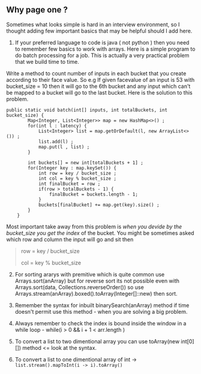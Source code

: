 ## Why page one ?
Sometimes what looks simple is hard in an interview environment, so I thought adding few important basics that may be helpful should I add here.

1. If your preferred language to code is java ( not python ) then you need to remember few basics to work with arrays. 
Here is a simple program to do batch processing for a job. This is actually a very practical problem that we build time to time.

Write a method to count number of inputs in each bucket that you create according to their face value.
So e.g If given facevalue of an input is 53 with bucket_size = 10 then it will go to the 6th bucket and any 
input which can't be mapped to a bucket will go to the last bucket. Here is the solution to this problem.

```
public static void batch(int[] inputs, int totalBuckets, int bucket_size) {
        Map<Integer, List<Integer>> map = new HashMap<>() ;
        for(int l : latency) {
            List<Integer> list = map.getOrDefault(l, new ArrayList<>()) ;
            list.add(l) ;
            map.put(l , list) ;
        }

        int buckets[] = new int[totalBuckets + 1] ;
        for(Integer key : map.keySet()) {
            int row = key / bucket_size ;
            int col = key % bucket_size ;
            int finalBucket = row ;
            if(row > totalBuckets - 1) {
                finalBucket = buckets.length - 1;
            }
            buckets[finalBucket] += map.get(key).size() ;
        }
    }
```

Most important take away from this problem is _when you devide by the bucket_size you get the index_ of the bucket.
You might be sometimes asked which row and column the input will go and sit then

> row = key / bucket_size
> 
> col = key % bucket_size

2. For sorting ararys with premitive which is quite common use Arrays.sort(anArray) but for reverse sort its not possible even with Arrays.sort(data, Collections.reverseOrder()) so use Arrays.stream(anArray).boxed().toArray(Integer[]::new) then sort.
   
4. Remember the syntax for inbuilt binarySearch(anArray) method if time doesn't permit use this method - when you are solving a big problem.

5. Always remember to check the index is bound inside the window in a while loop - while(i > 0 && i + 1 < arr.length )

6. To convert a list to two dimentional array you can use toArray(new int[0][]) method <= look at the syntax.

7. To convert a list to one dimentional array of int -> `list.stream().mapToInt(i -> i).toArray()`

